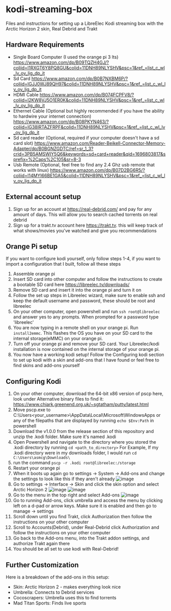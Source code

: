 # kodi-streaming-box
Files and instructions for setting up a LibreElec Kodi streaming box with the Arctic Horizon 2 skin, Real Debrid and Trakt

## Hardware Requirements
- Single Board Computer (I used the orange pi 3 lts) https://www.amazon.com/dp/B09TQZH4GJ/?coliid=I1RXGT6Y8PQ8GU&colid=11DNH89NLYSHV&psc=1&ref_=list_c_wl_lv_ov_lig_dp_it
- Sd Card https://www.amazon.com/dp/B0B7NXBM6P/?coliid=IGJJ0WJ89QH97&colid=11DNH89NLYSHV&psc=1&ref_=list_c_wl_lv_ov_lig_dp_it
- HDMI Cable https://www.amazon.com/dp/B074FCPFV8/?coliid=I2KW8VJ5O1ER0K&colid=11DNH89NLYSHV&psc=1&ref_=list_c_wl_lv_ov_lig_dp_it
- Ethernet Cable (Optional but highly recommended if you have the ability to hardwire your internet connection) https://www.amazon.com/dp/B08PKYN463/?coliid=IG38IRTAZFRPF&colid=11DNH89NLYSHV&psc=1&ref_=list_c_wl_lv_ov_lig_dp_it
- Sd card reader (Optional, required if your computer doesn't have a sd card slot) https://www.amazon.com/Reader-Beikell-Connector-Memory-Adapter/dp/B0BGNZGDTC/ref=sr_1_3?crid=3PB5AMSWIY5Q6&keywords=sd+card+reader&qid=1696803817&sprefix=%2Caps%2C105&sr=8-3
- Usb Remote (Optional, feel free to find any 2.4 Ghz usb remote that works with linux) https://www.amazon.com/dp/B07D2BG6R5/?coliid=I14MYI66BE1GA5&colid=11DNH89NLYSHV&psc=1&ref_=list_c_wl_lv_ov_lig_dp_it

## External account setup
1. Sign up for an account at https://real-debrid.com/ and pay for any amount of days. This will allow you to search cached torrents on real debrid 
2. Sign up for a trakt.tv account here https://trakt.tv. this will keep track of what shows/movies you've watched and give you recommendations

## Orange Pi setup
If you want to configure kodi yourself, only follow steps 1-4, if you want to import a configuration that I built, follow all these steps
1. Assemble orange pi
2. Insert SD card into other computer and follow the instructions to create a bootable SD card here https://libreelec.tv/downloads/
3. Remove SD card and insert it into the orange pi and turn it on
4. Follow the set up steps in Libreelec wizard, make sure to enable ssh and keep the default username and password, these should be root and libreelec
5. On your other computer, open powershell and run `ssh root@libreelec` and answer yes to any prompts. When prompted for a password type 'libreelec'
6. You are now typing in a remote shell on your orange pi. Run `install2emmc`. This flashes the OS you have on your SD card to the internal storage(eMMC) on your orange pi.
7. Turn off your orange pi and remove your SD card. Your Libreelec/kodi installation is now contained on the internal storage of your orange pi.
8. You now have a working kodi setup! Follow the Configuring kodi section to set up kodi with a skin and add-ons that I have found or feel free to find skins and add-ons yourself

## Configuring Kodi
1. On your other computer, download the 64-bit x86 version of pscp here, look under Alternative binary files to find it: https://www.chiark.greenend.org.uk/~sgtatham/putty/latest.html
2. Move pscp.exe to C:\Users\<your_username>\AppData\Local\Microsoft\WindowsApps or any of the filepaths that are displayed by running `echo $Env:Path` in powershell
3. Download the v1.0.0 from the release section of this repository and unzip the .kodi folder. Make sure it's named .kodi
4. Open Powershell and navigate to the directory where you stored the .kodi directory by running `cd <path_to_directory>` For Example, If my .kodi directory were in my downloads folder, I would run `cd C:\Users\asmcg\Downloads\`
5. run the command `pscp -r .kodi root@libreelec:/storage`
6. Restart your orange pi
7. When it boots up again go to settings -> System -> Add-ons and change the settings to look like this if they aren't already ![image](https://github.com/AlecMcG99/kodi-streaming-box/assets/53317718/b43dba91-6e31-4592-aefd-47e365173c29)
8. Go to settings -> Interface -> Skin and click the skin option and select Arctic Horizon 2
    ![image](https://github.com/AlecMcG99/kodi-streaming-box/assets/53317718/3dea19f1-09a9-4457-bbb9-3bfa267b4ee3)
    ![image](https://github.com/AlecMcG99/kodi-streaming-box/assets/53317718/bf458278-912f-41c2-82b0-4ed8bfa85dca)
9. Go to the menu in the top right and select Add-ons ![image](https://github.com/AlecMcG99/kodi-streaming-box/assets/53317718/1ab06c16-7a04-4e79-92a2-af27c2db29c7)
10. Go to running Add-ons, click umbrella and access the menu by clicking left on a d-pad or arrow keys. Make sure it is enabled and then go to manage -> settings
12. Scroll down until you find Trakt, click Authorization then follow the instructions on your other computer
13. Scroll to Accounts(Debrid), under Real-Debrid click Authorization and follow the instructions on your other computer
14. Go back to the Add-ons menu, into the Trakt addon settings, and authorize Trakt again there
15. You should be all set to use kodi with Real-Debrid!

## Further Customization
Here is a breakdown of the add-ons in this setup:
- Skin: Arctic Horizon 2 - makes everything look nice
- Umbrella: Connects to Debrid services
- Cocoscrapers: Umbrella uses this to find torrents
- Mad Titan Sports: Finds live sports


